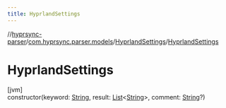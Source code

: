 ```yaml
---
title: HyprlandSettings
---
```

//[hyprsync-parser](../../../index.html)/[com.hyprsync.parser.models](../index.html)/[HyprlandSettings](index.html)/[HyprlandSettings](-hyprland-settings.html)



# HyprlandSettings



[jvm]\
constructor(keyword: [String](https://kotlinlang.org/api/core/kotlin-stdlib/kotlin/-string/index.html), result: [List](https://kotlinlang.org/api/core/kotlin-stdlib/kotlin.collections/-list/index.html)&lt;[String](https://kotlinlang.org/api/core/kotlin-stdlib/kotlin/-string/index.html)&gt;, comment: [String](https://kotlinlang.org/api/core/kotlin-stdlib/kotlin/-string/index.html)?)



